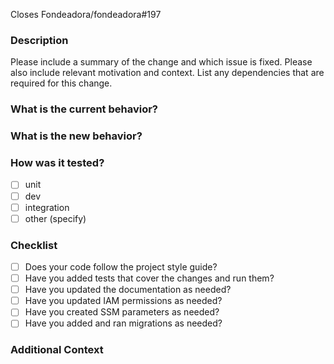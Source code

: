 Closes Fondeadora/fondeadora#197

### Description

Please include a summary of the change and which issue is fixed. Please also include relevant motivation and context. List any dependencies that are required for this change.

### What is the current behavior?

### What is the new behavior?

### How was it tested?
- [ ] unit
- [ ] dev
- [ ] integration
- [ ] other (specify)

### Checklist

<!-- Please delete options that are not relevant. -->

- [ ] Does your code follow the project style guide?
- [ ] Have you added tests that cover the changes and run them?
- [ ] Have you updated the documentation as needed?
- [ ] Have you updated IAM permissions as needed?
- [ ] Have you created SSM parameters as needed?
- [ ] Have you added and ran migrations as needed?

### Additional Context

<!-- Add here any additional context you think is important. -->
